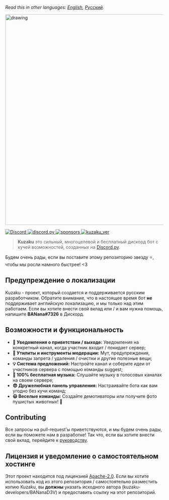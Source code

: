 
*Read this in other languages: [English](en.readme.md), [Русский](readme.md).*

<img src="https://cdn.discordapp.com/attachments/868788280752222218/878154431282184202/kuzaku_banner-removebg-preview.png" alt="drawing" width="666"/>
<p>
  <a href="https://discord.gg/FeYTfmtTzq">
    <img src="https://img.shields.io/discord/761991504793174117.svg?logo=discord&colorB=7289DA" alt="Discord">
  </a>
  <a href="https://discordpy.readthedocs.io/en/stable/">
    <img src="https://img.shields.io/badge/discord.py-v1.7.3-blue.svg?logo=python" alt="discord.py">
  </a>
   <a href="https://github.com/kuzaku-developers/kuzaku">
    <img src="https://img.shields.io/github/sponsors/kuzaku-developers?logo=github" alt="sponsors">
  </a>
  <a href="https://github.com/kuzaku-developers/kuzaku">
    <img src="https://img.shields.io/badge/kuzaku%20version-0.0.2-blue" alt="kuzaku_ver">
  </a>
</p>

> **Kuzaku** это сильный, многоцелевой и бесплатный дискорд бот с кучей возможностей, созданных на [Discord.py](https://discordpy.readthedocs.io/en/stable/).

Будем очень рады, если вы поставите этому репозиторию звезду ⭐, чтобы мы росли намного быстрее! <3

## Предупреждение о локализации
Kuzaku - проект, который создается и поддерживается русским разработчиком. Обратите внимание, что в настоящее время бот **не** поддерживает английскую локализацию, и мы только над этим работаем. Если вы хотите внести свой вклад или / и вам нужна помощь, напишите **BANana#7326** в Дискорд.

## Возможности и функциональность
- **👋 Уведомления о приветствии / выходе:** Уведомления на конкретный канал, когда участник входит / покидает сервер;
- **🔧 Утилиты и инструменты модерации:** Мут, предупреждения, команды запрета / удаления / очистки и другие полезные вещи;
- **💡 Система предложений:** Настройте канал и соберите идеи от участников сервера с помощью команды suggest;
- **🎵 100% бесплатная музыка:** Слушайте музыку в голосовых каналах на своем сервере;
- **😎 Дружелюбная панель управления:** Настраивайте бота как вам угодно без кучи команд;
- **😃 Веселые команды:** Создайте демотиваторы или получите фото пушистых животных! 🦊

## Contributing
Все запросы на pull-request'ы приветствуются, и мы будем очень рады, если вы поможете нам в разработке! Так что, если вы хотите внести свой вклад, перейдите к [руководству](en.contributing.md).

## Лицензия и уведомление о самостоятельном хостинге
Этот проект находится под лицензией [Apache-2.0](LICENSE). Если вы хотите использовать код из этого репозитория / самостоятельно разместить копию Kuzaku, вы **должны** указать исходного автора (kuzaku-developers/BANanaD3V) и предоставить ссылку на этот репозиторий.
